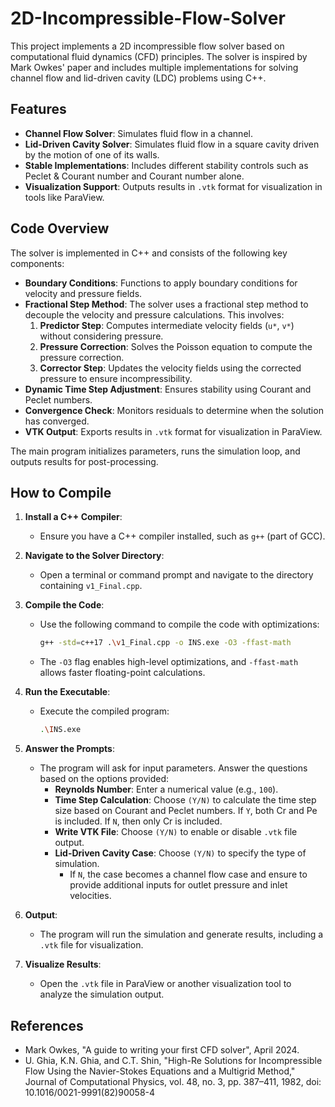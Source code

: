 # 2D-Incompressible-Flow-Solver

This project implements a 2D incompressible flow solver based on computational fluid dynamics (CFD) principles. The solver is inspired by Mark Owkes' paper and includes multiple implementations for solving channel flow and lid-driven cavity (LDC) problems using C++.

## Features

- **Channel Flow Solver**: Simulates fluid flow in a channel.
- **Lid-Driven Cavity Solver**: Simulates fluid flow in a square cavity driven by the motion of one of its walls.
- **Stable Implementations**: Includes different stability controls such as Peclet & Courant number and Courant number alone.
- **Visualization Support**: Outputs results in `.vtk` format for visualization in tools like ParaView.

## Code Overview

The solver is implemented in C++ and consists of the following key components:

- **Boundary Conditions**: Functions to apply boundary conditions for velocity and pressure fields.
- **Fractional Step Method**: The solver uses a fractional step method to decouple the velocity and pressure calculations. This involves:
  1. **Predictor Step**: Computes intermediate velocity fields (`u*`, `v*`) without considering pressure.
  2. **Pressure Correction**: Solves the Poisson equation to compute the pressure correction.
  3. **Corrector Step**: Updates the velocity fields using the corrected pressure to ensure incompressibility.
- **Dynamic Time Step Adjustment**: Ensures stability using Courant and Peclet numbers.
- **Convergence Check**: Monitors residuals to determine when the solution has converged.
- **VTK Output**: Exports results in `.vtk` format for visualization in ParaView.

The main program initializes parameters, runs the simulation loop, and outputs results for post-processing.

## How to Compile

1. **Install a C++ Compiler**:
   - Ensure you have a C++ compiler installed, such as `g++` (part of GCC).

2. **Navigate to the Solver Directory**:
   - Open a terminal or command prompt and navigate to the directory containing `v1_Final.cpp`.

3. **Compile the Code**:
   - Use the following command to compile the code with optimizations:
     ```bash
     g++ -std=c++17 .\v1_Final.cpp -o INS.exe -O3 -ffast-math
     ```
   - The `-O3` flag enables high-level optimizations, and `-ffast-math` allows faster floating-point calculations.

4. **Run the Executable**:
   - Execute the compiled program:
     ```bash
     .\INS.exe
     ```

5. **Answer the Prompts**:
   - The program will ask for input parameters. Answer the questions based on the options provided:
     - **Reynolds Number**: Enter a numerical value (e.g., `100`).
     - **Time Step Calculation**: Choose `(Y/N)` to calculate the time step size based on Courant and Peclet numbers. If `Y`, both Cr and Pe is included. If `N`, then only Cr is included.
     - **Write VTK File**: Choose `(Y/N)` to enable or disable `.vtk` file output.
     - **Lid-Driven Cavity Case**: Choose `(Y/N)` to specify the type of simulation.
       - If `N`, the case becomes a channel flow case and ensure to provide additional inputs for outlet pressure and inlet velocities.

6. **Output**:
   - The program will run the simulation and generate results, including a `.vtk` file for visualization.

7. **Visualize Results**:
   - Open the `.vtk` file in ParaView or another visualization tool to analyze the simulation output.

## References
- Mark Owkes, "A guide to writing your first CFD solver", April 2024.
- U. Ghia, K.N. Ghia, and C.T. Shin, "High-Re Solutions for Incompressible Flow Using the Navier-Stokes Equations and a Multigrid Method," Journal of Computational Physics, vol. 48, no. 3, pp. 387–411, 1982, doi: 10.1016/0021-9991(82)90058-4

